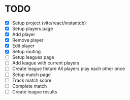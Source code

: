 # TODO

- [x] Setup project (vite/react/instantdb)
- [x] Setup players page
- [x] Add player
- [x] Remove player
- [x] Edit player
- [x] Setup routing
- [ ] Setup leagues page
- [ ] Add league with current players
- [ ] Create league fixture
      All players play each other once
- [ ] Setup match page
- [ ] Track match score
- [ ] Complete match
- [ ] Create league results
